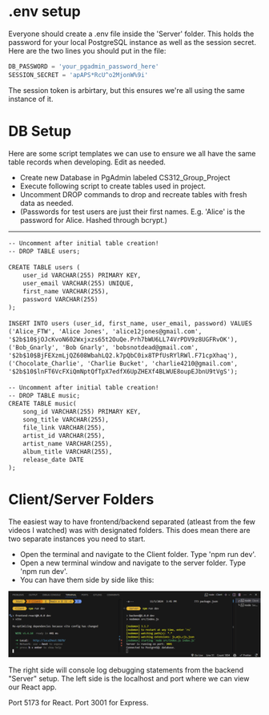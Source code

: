 # .env setup

Everyone should create a .env file inside the 'Server' folder. This holds the password for your local PostgreSQL instance as well as the session secret. Here are the two lines you should put in the file:

```python
DB_PASSWORD = 'your_pgadmin_password_here'
SESSION_SECRET = 'apAPS*RcU^o2MjonW%9i'
```

The session token is arbirtary, but this ensures we're all using the same instance of it.

# DB Setup

Here are some script templates we can use to ensure we all have the same table records when developing. Edit as needed. 

* Create new Database in PgAdmin labeled CS312_Group_Project
* Execute following script to create tables used in project.
* Uncomment DROP commands to drop and recreate tables with fresh data as needed.
* (Passwords for test users are just their first names. E.g. 'Alice' is the password for Alice. Hashed through bcrypt.)

---

```pgsql
-- Uncomment after initial table creation!
-- DROP TABLE users;

CREATE TABLE users (
    user_id VARCHAR(255) PRIMARY KEY,
    user_email VARCHAR(255) UNIQUE,
    first_name VARCHAR(255),
    password VARCHAR(255)
);

INSERT INTO users (user_id, first_name, user_email, password) VALUES
('Alice_FTW', 'Alice Jones', 'alice12jones@gmail.com', '$2b$10$jOJcKvoN602Wxjxzs65t2OuQe.Prh7bWU6LL74VrPDV9z8UGFRvOK'),
('Bob_Gnarly', 'Bob Gnarly', 'bobsnotdead@gmail.com', '$2b$10$BjFEXzmLjQZ608WbahLQ2.k7pQbC0ix8TPfUsRYlRWl.F71cpXhaq'),
('Chocolate_Charlie', 'Charlie Bucket', 'charlie4210@gmail.com', '$2b$10$lnFT6VcFXiQmNptQfTpX7edfX6UpZHEXf4BLWUE8oupEJbnU9tVgS');

-- Uncomment after initial table creation!
-- DROP TABLE music;
CREATE TABLE music(
    song_id VARCHAR(255) PRIMARY KEY,
    song_title VARCHAR(255),
    file_link VARCHAR(255),
    artist_id VARCHAR(255),
    artist_name VARCHAR(255),
    album_title VARCHAR(255),
    release_date DATE
);
```

# Client/Server Folders

The easiest way to have frontend/backend separated (atleast from the few videos I watched) was with designated folders. This does mean there are two separate instances you need to start. 

* Open the terminal and navigate to the Client folder. Type 'npm run dev'.
* Open a new terminal window and navigate to the server folder. Type 'npm run dev'.
* You can have them side by side like this:

![1731373157801](image/group_setup/1731373157801.png)

The right side will console log debugging statements from the backend "Server" setup. The left side is the localhost and port where we can view our React app. 

Port 5173 for React. Port 3001 for Express.
